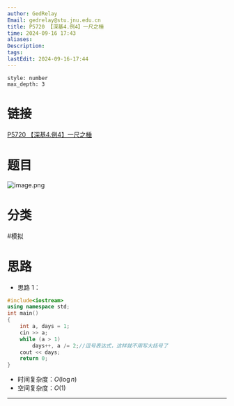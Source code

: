 ```yaml
---
author: GedRelay
Email: gedrelay@stu.jnu.edu.cn
title: P5720 【深基4.例4】一尺之棰
time: 2024-09-16 17:43
aliases: 
Description: 
tags: 
lastEdit: 2024-09-16-17:44
---
```


```toc
style: number
max_depth: 3
```

# 链接
[P5720 【深基4.例4】一尺之棰](https://www.luogu.com.cn/problem/P5720) 

# 题目
![image.png](https://ged-pic-bed.oss-cn-guangzhou.aliyuncs.com/img/202409161743831.png)


# 分类
#模拟 

# 思路
- 思路 1：


```cpp
#include<iostream>
using namespace std;
int main()
{
	int a, days = 1;
	cin >> a;
	while (a > 1)
		days++, a /= 2;//逗号表达式，这样就不用写大括号了
	cout << days;
	return 0;
}
```


- 时间复杂度：${O\left( \log n \right)  }$ 
- 空间复杂度：${O\left( 1 \right)  }$ 


---

